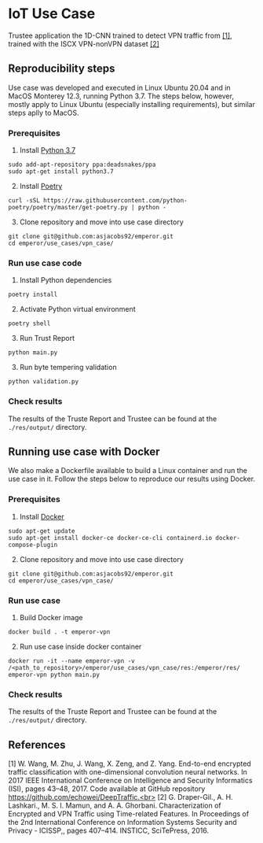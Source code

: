 # IoT Use Case

Trustee application the 1D-CNN trained to detect VPN traffic from [[1]](#references),<br> trained with the ISCX VPN-nonVPN dataset [[2]](#references)

## Reproducibility steps

Use case was developed and executed in Linux Ubuntu 20.04 and in MacOS Monterey 12.3, running Python 3.7.
The steps below, however, mostly apply to Linux Ubuntu (especially installing requirements), but similar steps aplly to MacOS.

### Prerequisites

1. Install [Python 3.7](https://www.python.org/downloads/)
```   
sudo add-apt-repository ppa:deadsnakes/ppa
sudo apt-get install python3.7
```

2. Install [Poetry](https://python-poetry.org/docs/)
```
curl -sSL https://raw.githubusercontent.com/python-poetry/poetry/master/get-poetry.py | python -
```

3. Clone repository and move into use case directory
```
git clone git@github.com:asjacobs92/emperor.git
cd emperor/use_cases/vpn_case/
```

### Run use case code

1. Install Python dependencies
```
poetry install
```

2. Activate Python virtual environment 
```
poetry shell
```

3. Run Trust Report
```
python main.py 
``` 

3. Run byte tempering validation
```
python validation.py 
``` 

### Check results

The results of the Truste Report and Trustee can be found at the `./res/output/` directory.


## Running use case with Docker 

We also make a Dockerfile available to build a Linux container and run the use case in it. 
Follow the steps below to reproduce our results using Docker.

### Prerequisites

1. Install [Docker](https://docs.docker.com/engine/install/ubuntu/)
```
sudo apt-get update
sudo apt-get install docker-ce docker-ce-cli containerd.io docker-compose-plugin
```

2. Clone repository and move into use case directory
```
git clone git@github.com:asjacobs92/emperor.git
cd emperor/use_cases/vpn_case/
```

### Run use case 

1. Build Docker image
```
docker build . -t emperor-vpn
```

2. Run use case inside docker container
```
docker run -it --name emperor-vpn -v /<path_to_repository>/emperor/use_cases/vpn_case/res:/emperor/res/ emperor-vpn python main.py 
```

### Check results

The results of the Truste Report and Trustee can be found at the `./res/output/` directory.

## References

[1] W. Wang, M. Zhu, J. Wang, X. Zeng, and Z. Yang. End-to-end encrypted traffic classification with one-dimensional convolution neural networks. In 2017 IEEE International Conference on Intelligence and Security Informatics (ISI), pages 43–48, 2017. Code available at GitHub repository https://github.com/echowei/DeepTraffic.<br>
[2] G. Draper-Gil., A. H. Lashkari., M. S. I. Mamun, and A. A. Ghorbani. Characterization of Encrypted and VPN Traffic using Time-related Features. In Proceedings of the 2nd International Conference on Information Systems Security and Privacy - ICISSP,, pages 407–414. INSTICC, SciTePress, 2016.<br>